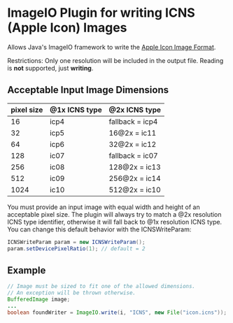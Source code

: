 # ImageIO Plugin for writing ICNS (Apple Icon) Images

Allows Java's ImageIO framework to write the [Apple Icon Image Format](https://en.wikipedia.org/wiki/Apple_Icon_Image_format).

Restrictions: Only one resolution will be included in the output file. Reading is **not** supported, just **writing**.

## Acceptable Input Image Dimensions

| pixel size | @1x ICNS type | @2x ICNS type   |
|------------|---------------|-----------------|
| 16         | icp4          | fallback = icp4 |
| 32         | icp5          | 16@2x = ic11    |
| 64         | icp6          | 32@2x = ic12    |
| 128        | ic07          | fallback = ic07 |
| 256        | ic08          | 128@2x = ic13   |
| 512        | ic09          | 256@2x = ic14   |
| 1024       | ic10          | 512@2x = ic10   |

You must provide an input image with equal width and height of an acceptable pixel size.
The plugin will always try to match a @2x resolution ICNS type identifier, otherwise
it will fall back to @1x resolution ICNS type. You can change this default behavior with the ICNSWriteParam:

```java
ICNSWriteParam param = new ICNSWriteParam();
param.setDevicePixelRatio(1); // default = 2
```

## Example

```java
// Image must be sized to fit one of the allowed dimensions.
// An exception will be thrown otherwise.
BufferedImage image;
...
boolean foundWriter = ImageIO.write(i, "ICNS", new File("icon.icns"));
```
